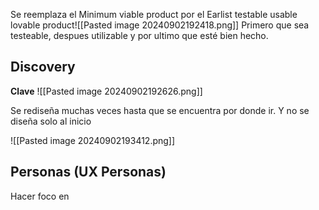 Se reemplaza el Minimum viable product por el Earlist testable usable lovable product![[Pasted image 20240902192418.png]]
Primero que sea testeable, despues utilizable y por ultimo que esté bien hecho.


## Discovery 
**Clave**
![[Pasted image 20240902192626.png]]

Se rediseña muchas veces hasta que se encuentra por donde ir. Y no se diseña solo al inicio

![[Pasted image 20240902193412.png]]

## Personas (UX Personas)
Hacer foco en 